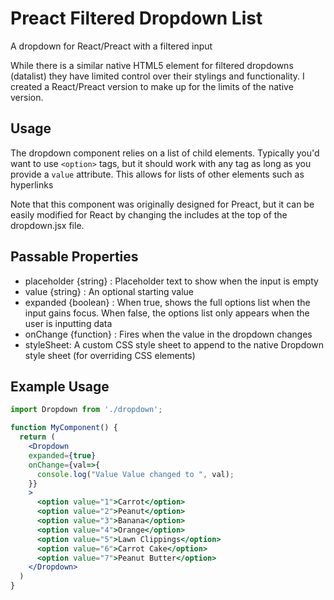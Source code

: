 # Preact Filtered Dropdown List

A dropdown for React/Preact with a filtered input

While there is a similar native HTML5 element for filtered dropdowns (datalist) they have limited control over their stylings and functionality.  I created a React/Preact version to make up for the limits of the native version.

## Usage

The dropdown component relies on a list of child elements.  Typically you'd want to use `<option>` tags, but it should work with any tag as long as you provide a `value` attribute.  This allows for lists of other elements such as hyperlinks

Note that this component was originally designed for Preact, but it can be easily modified for React by changing the includes at the top of the dropdown.jsx file.

## Passable Properties

* placeholder {string} : Placeholder text to show when the input is empty
* value {string} : An optional starting value
* expanded {boolean} : When true, shows the full options list when the input gains focus.  When false, the options list only appears when the user is inputting data
* onChange {function} : Fires when the value in the dropdown changes
* styleSheet:  A custom CSS style sheet to append to the native Dropdown style sheet (for overriding CSS elements)

## Example Usage

```jsx
import Dropdown from './dropdown';

function MyComponent() {
  return (
    <Dropdown
    expanded={true}
    onChange={val=>{
      console.log("Value Value changed to ", val);
    }}
    >
      <option value="1">Carrot</option>
      <option value="2">Peanut</option>
      <option value="3">Banana</option>
      <option value="4">Orange</option>
      <option value="5">Lawn Clippings</option>
      <option value="6">Carrot Cake</option>
      <option value="7">Peanut Butter</option>
    </Dropdown>
  )
}

```

